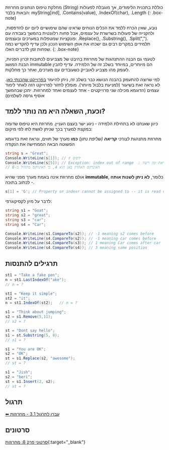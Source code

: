 


מחלקת טיפוס הנתונים מחרוזת (String) כוללת בתכנית הלימודים, אך מוגבלת לפעולות הבאות בלבד: myString[ind], .Contains(value), .IndexOf(char), .Length
{: .box-note}

נובע, שאין הכרח ללמד את הכלים הנוחים שראינו שהם שימושיים ליום יום להדפסות, ולהקנייה של פעולות בשרשרת על עצמים, אבל פחות רלוונטית בהמשך בעבודה עם פונקציות שמטפלות במערכים ובעצמים: .Replace(), .Substring(), .Split(","). תלמידים במקרים רבים גם ישכחו את אופן השימוש הנכון ולכן עדיף להקדיש כמה שפחות זמן לדברים האלו. 
{: .box-note}

לטעמי גם הבנה ההתנהגות של מחרוזת בהיבט של מצביעים לכתובות זכרון הפניות, הבנת המושג immutable הם מיותרים, במיוחד בשלב זה של הלמידה. עדיף להבין לעומק מהו מצביע לאובייק כשעובדים עם מערכים, ואחר כך מחלקות.

למי שרוצה להתעמק בהבנה הנושא כבר בשלב זה, ניתן להיעזר [בפרוייקט שהכנתי כאן](https://github.com/3strategy/ConsApp4ObjectAddresses). לא נראה זאת בשיעור (למניעת בלבול מיותר). מומלץ לחזור לפרוייקט הזה לאחר לימוד עצמים (הדוגמא מכילה שני פרוייקטים - אחד לעצמים ואחד למחרוזות. יתכן שבהמשך אוסיף גרסה לשלמים)

## וכעת, השאלה היא מה נותר ללמד? 
כיוון שאנחנו לא בתחילת הלמידה - ניגע ישר בעצם העניין. מחרוזת היא טיפוס שדומה במקצת למערך בכך שניתן לגשת לתו לפי מיקום:

מחרוזת מתנהגת *לצורכי **קריאה** (שליפת נתון)* **כמו** מערך של תווים, ונראה זאת בדוגמא הפשוטה הבאה הממחישה את הנקודה
```csharp
string s = "Great";
Console.WriteLine(s[1]); // r ידפיס 
Console.WriteLine(s[5]); // Exception: index out of range  : שגיאת זמן ריצה
// האינדקס האחרון כאן הוא 4, כי האינדקס מתחיל מ-0

```

אולם מחרוזת אינה באמת מערך מפני שהיא **immutable**, כלומר, **לא ניתן לשנות אותה** - לכתוב בתוכה.

```csharp
s[1] = 'G'; // Property or indexr cannot be assigned to -- it is read only 

```


לדבר על מיון לקסיקוגרפי:

```csharp
string s1 = "Goat";
string s2 = "great";
string s3 = "car";
string s4 = "Car";

Console.WriteLine(s1.CompareTo(s2)); // -1 meaning s2 comes before
Console.WriteLine(s4.CompareTo(s2)); // -1 meaning car comes before
Console.WriteLine(s4.CompareTo(s3)); // 1 meaning Car comes after car
Console.WriteLine(s4.CompareTo(s4)); // 3 meaning same position
```

## תרגילים להתנסות


```csharp
st1 = "Take a fake pen";
n = st1.LastIndexOf("ake");
// n = ?

st1 = "Keep it simple";
st2 = "it";
n = st1.IndexOf(st2);   // n = ?

s1 = "Think about jumping";
s2 = s1.Remove(5,11);
// s2 = ?

st = "Dont say hello";
s1 = st.Substring(5, 8);
// s1 = ?

s1 = "You are OK";
s2 = "OK";
st = s1.Replace(s2, "awesome");
// st = ?

s1 = "Jish";
s2 = "beri";
st = s1.Insert(2, s2);
// st = ?
```


## תרגול

[⬅ עברו לתרגול 3.1 - מחרוזות](/cs2/Chapter8Ex8.1)




## סרטונים

[סרטוני פרק 8: מחרוזות](https://www.youtube.com/playlist?list=PLnVUJu2KuoA22PXymfu7FrV3hrYIinEb7){:target="_blank"}
